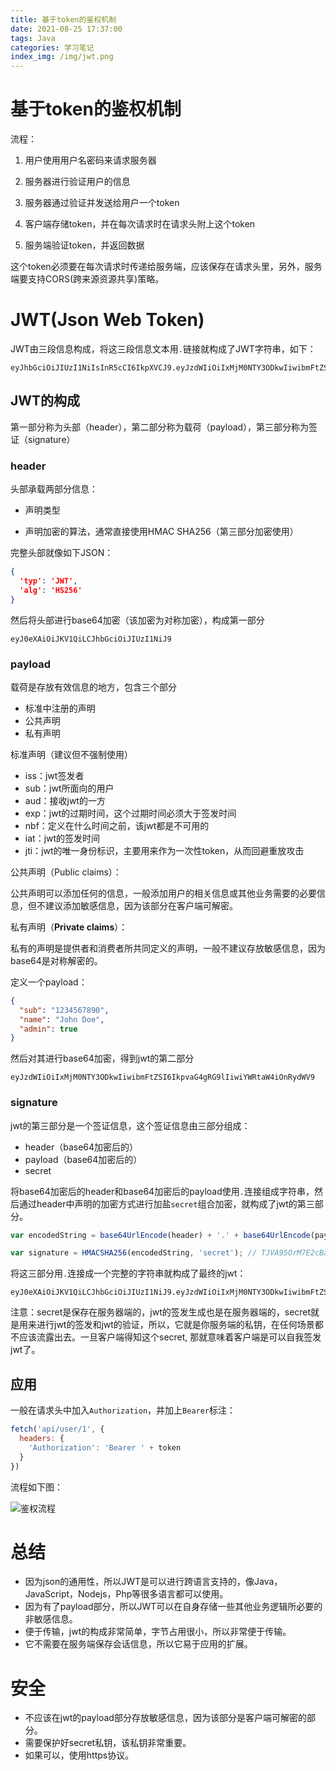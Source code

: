 ```yaml
---
title: 基于token的鉴权机制
date: 2021-08-25 17:37:00
tags: Java
categories: 学习笔记
index_img: /img/jwt.png
---
```


# 基于token的鉴权机制

流程：

1. 用户使用用户名密码来请求服务器
2. 服务器进行验证用户的信息
3. 服务器通过验证并发送给用户一个token
4. 客户端存储token，并在每次请求时在请求头附上这个token

5. 服务端验证token，并返回数据

这个token必须要在每次请求时传递给服务端，应该保存在请求头里，另外，服务端要支持CORS(跨来源资源共享)策略。

# JWT(Json Web Token)

JWT由三段信息构成，将这三段信息文本用`.`链接就构成了JWT字符串，如下：

```
eyJhbGciOiJIUzI1NiIsInR5cCI6IkpXVCJ9.eyJzdWIiOiIxMjM0NTY3ODkwIiwibmFtZSI6IkpvaG4gRG9lIiwiYWRtaW4iOnRydWV9.TJVA95OrM7E2cBab30RMHrHDcEfxjoYZgeFONFh7HgQ
```

## JWT的构成

第一部分称为头部（header），第二部分称为载荷（payload），第三部分称为签证（signature）

### header

头部承载两部分信息：

- 声明类型

- 声明加密的算法，通常直接使用HMAC SHA256（第三部分加密使用）

完整头部就像如下JSON：

```json
{
  'typ': 'JWT',
  'alg': 'HS256'
}
```

然后将头部进行base64加密（该加密为对称加密），构成第一部分

```
eyJ0eXAiOiJKV1QiLCJhbGciOiJIUzI1NiJ9
```

### payload

载荷是存放有效信息的地方，包含三个部分

- 标准中注册的声明
- 公共声明
- 私有声明

标准声明（建议但不强制使用）

- iss：jwt签发者
- sub：jwt所面向的用户
- aud：接收jwt的一方
- exp：jwt的过期时间，这个过期时间必须大于签发时间
- nbf：定义在什么时间之前，该jwt都是不可用的
- iat：jwt的签发时间
- jti：jwt的唯一身份标识，主要用来作为一次性token，从而回避重放攻击

公共声明（Public claims）：

公共声明可以添加任何的信息，一般添加用户的相关信息或其他业务需要的必要信息，但不建议添加敏感信息，因为该部分在客户端可解密。

私有声明（**Private claims**）：

私有的声明是提供者和消费者所共同定义的声明，一般不建议存放敏感信息，因为base64是对称解密的。

定义一个payload：

```json
{
  "sub": "1234567890",
  "name": "John Doe",
  "admin": true
}
```

然后对其进行base64加密，得到jwt的第二部分

```
eyJzdWIiOiIxMjM0NTY3ODkwIiwibmFtZSI6IkpvaG4gRG9lIiwiYWRtaW4iOnRydWV9
```

### signature

jwt的第三部分是一个签证信息，这个签证信息由三部分组成：

- header（base64加密后的）
- payload（base64加密后的）
- secret

将base64加密后的header和base64加密后的payload使用`.`连接组成字符串，然后通过header中声明的加密方式进行加盐`secret`组合加密，就构成了jwt的第三部分。

```javascript
var encodedString = base64UrlEncode(header) + '.' + base64UrlEncode(payload);

var signature = HMACSHA256(encodedString, 'secret'); // TJVA95OrM7E2cBab30RMHrHDcEfxjoYZgeFONFh7HgQ
```

将这三部分用`.`连接成一个完整的字符串就构成了最终的jwt：

```
eyJ0eXAiOiJKV1QiLCJhbGciOiJIUzI1NiJ9.eyJzdWIiOiIxMjM0NTY3ODkwIiwibmFtZSI6IkpvaG4gRG9lIiwiYWRtaW4iOnRydWV9.TJVA95OrM7E2cBab30RMHrHDcEfxjoYZgeFONFh7HgQ
```

注意：secret是保存在服务器端的，jwt的签发生成也是在服务器端的，secret就是用来进行jwt的签发和jwt的验证，所以，它就是你服务端的私钥，在任何场景都不应该流露出去。一旦客户端得知这个secret, 那就意味着客户端是可以自我签发jwt了。

## 应用

一般在请求头中加入`Authorization`，并加上`Bearer`标注：

```javascript
fetch('api/user/1', {
  headers: {
    'Authorization': 'Bearer ' + token
  }
})
```

流程如下图：

![鉴权流程](1821058-2e28fe6c997a60c9.png)

# 总结

- 因为json的通用性，所以JWT是可以进行跨语言支持的，像Java，JavaScript，Nodejs，Php等很多语言都可以使用。
- 因为有了payload部分，所以JWT可以在自身存储一些其他业务逻辑所必要的非敏感信息。
- 便于传输，jwt的构成非常简单，字节占用很小，所以非常便于传输。
- 它不需要在服务端保存会话信息，所以它易于应用的扩展。

# 安全

- 不应该在jwt的payload部分存放敏感信息，因为该部分是客户端可解密的部分。
- 需要保护好secret私钥，该私钥非常重要。
- 如果可以，使用https协议。

